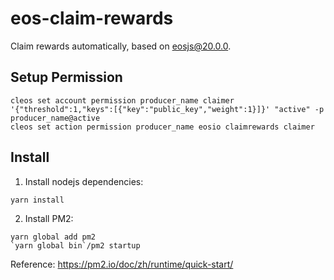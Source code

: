 # eos-claim-rewards

Claim rewards automatically, based on eosjs@20.0.0.

## Setup Permission

```
cleos set account permission producer_name claimer '{"threshold":1,"keys":[{"key":"public_key","weight":1}]}' "active" -p producer_name@active
cleos set action permission producer_name eosio claimrewards claimer
```

## Install

1. Install nodejs dependencies:

```
yarn install
```

2. Install PM2:

```
yarn global add pm2
`yarn global bin`/pm2 startup
```

Reference: <https://pm2.io/doc/zh/runtime/quick-start/>
